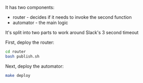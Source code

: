 It has two components:

* router - decides if it needs to invoke the second function
* automator - the main logic 

It's split into two parts to work around Slack's 3 second timeout


First, deploy the router:

```bash
cd router
bash publish.sh
```

Next, deploy the automator:

```bash
make deploy
```